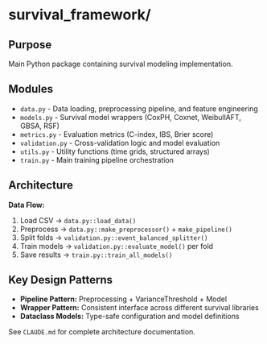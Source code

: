 # survival_framework/

## Purpose

Main Python package containing survival modeling implementation.

## Modules

- `data.py` - Data loading, preprocessing pipeline, and feature engineering
- `models.py` - Survival model wrappers (CoxPH, Coxnet, WeibullAFT, GBSA, RSF)
- `metrics.py` - Evaluation metrics (C-index, IBS, Brier score)
- `validation.py` - Cross-validation logic and model evaluation
- `utils.py` - Utility functions (time grids, structured arrays)
- `train.py` - Main training pipeline orchestration

## Architecture

**Data Flow:**
1. Load CSV → `data.py::load_data()`
2. Preprocess → `data.py::make_preprocessor()` + `make_pipeline()`
3. Split folds → `validation.py::event_balanced_splitter()`
4. Train models → `validation.py::evaluate_model()` per fold
5. Save results → `train.py::train_all_models()`

## Key Design Patterns

- **Pipeline Pattern:** Preprocessing + VarianceThreshold + Model
- **Wrapper Pattern:** Consistent interface across different survival libraries
- **Dataclass Models:** Type-safe configuration and model definitions

See `CLAUDE.md` for complete architecture documentation.
